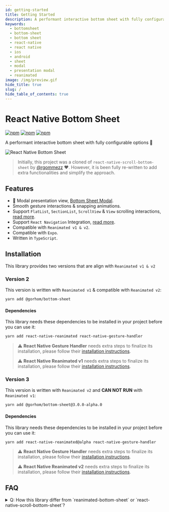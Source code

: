 ```yaml
---
id: getting-started
title: Getting Started
description: A performant interactive bottom sheet with fully configurable options 🚀
keywords:
  - bottomsheet
  - bottom-sheet
  - bottom sheet
  - react-native
  - react native
  - ios
  - android
  - sheet
  - modal
  - presentation modal
  - reanimated
image: /img/preview.gif
hide_title: true
slug: /
hide_table_of_contents: true
---
```


# React Native Bottom Sheet

[![npm](https://img.shields.io/npm/v/@gorhom/bottom-sheet?style=flat-square)](https://www.npmjs.com/package/@gorhom/bottom-sheet) [![npm](https://img.shields.io/npm/l/@gorhom/bottom-sheet?style=flat-square)](https://www.npmjs.com/package/@gorhom/bottom-sheet) [![npm](https://img.shields.io/badge/types-included-blue?style=flat-square)](https://www.npmjs.com/package/@gorhom/bottom-sheet)

A performant interactive bottom sheet with fully configurable options 🚀

![React Native Bottom Sheet](/img/preview.gif)

> Initially, this project was a cloned of `react-native-scroll-bottom-sheet` by [@rgommezz](https://github.com/rgommezz) ❤️. However, it is been fully re-written to add extra functionalities and simplify the approach.

## Features

- 🌟 Modal presentation view, [Bottom Sheet Modal](./modal/getting-started).
- Smooth gesture interactions & snapping animations.
- Support `FlatList`, `SectionList`, `ScrollView` & `View` scrolling interactions, [read more](./scrollables).
- Support `React Navigation` Integration, [read more](./react-navigation-integration).
- Compatible with `Reanimated v1 & v2`.
- Compatible with `Expo`.
- Written in `TypeScript`.

## Installation

This library provides two versions that are align with `Reanimated v1 & v2`

### Version 2

This version is written with `Reanimated v1` & compatible with `Reanimated v2`:

```bash
yarn add @gorhom/bottom-sheet
```

#### Dependencies

This library needs these dependencies to be installed in your project before you can use it:

```bash
yarn add react-native-reanimated react-native-gesture-handler
```

> ⚠️ **React Native Gesture Handler** needs extra steps to finalize its installation, please follow their [installation instructions](https://github.com/software-mansion/react-native-gesture-handler).
>
> ⚠️ **React Native Reanimated v1** needs extra steps to finalize its installation, please follow their [installation instructions](https://docs.swmansion.com/react-native-reanimated/docs/1.x.x/getting_started).

### Version 3

This version is written with `Reanimated v2` and **CAN NOT RUN** with `Reanimated v1`:

```bash
yarn add @gorhom/bottom-sheet@3.0.0-alpha.0
```

#### Dependencies

This library needs these dependencies to be installed in your project before you can use it:

```bash
yarn add react-native-reanimated@alpha react-native-gesture-handler
```

> ⚠️ **React Native Gesture Handler** needs extra steps to finalize its installation, please follow their [installation instructions](https://github.com/software-mansion/react-native-gesture-handler).
>
> ⚠️ **React Native Reanimated v2** needs extra steps to finalize its installation, please follow their [installation instructions](https://docs.swmansion.com/react-native-reanimated/docs/installation).

## FAQ

<details>
  <summary>Q: How this library differ from `reanimated-bottom-sheet` or `react-native-scroll-bottom-sheet`?</summary>

  A: This library was built to provide the most native-like experience and could fit any use-case that developers wants it to be. While both libraries providing similar experience, but they still missing the following:

  - `reanimated-bottom-sheet`: Seamless gesture interaction between the sheet and the content.

  - `react-native-scroll-bottom-sheet`: Extracting scrollable content to allow developers customize the sheet content, like integrate React Navigation as the sheet content.

  Both libraries are great! and I have used both of them at my work ❤️

</details>


